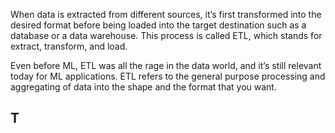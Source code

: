 When data is extracted from different sources, it’s first transformed into the desired format before being loaded into the target destination such as a database or a data warehouse. This process is called ETL, which stands for extract, transform, and load.

Even before ML, ETL was all the rage in the data world, and it’s still relevant today for ML applications. ETL refers to the general purpose processing and aggregating of data into the shape and the format that you want.

## T
